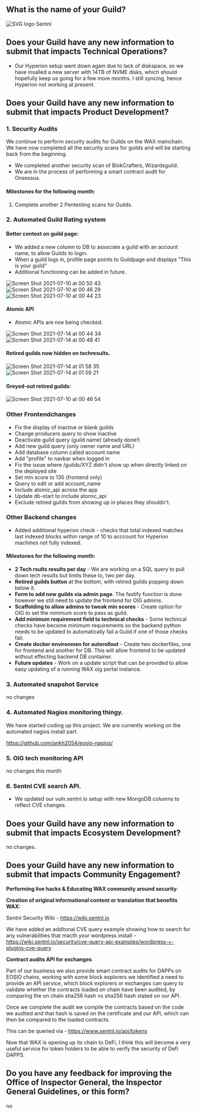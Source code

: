## What is the name of your Guild?

![SVG logo](https://www.sentnl.io/sentnl.svg)
Sentnl

## Does your Guild have any new information to submit that impacts Technical Operations?

* Our Hyperion setup went down again due to lack of diskspace, so we have insalled a new server with 14TB of NVME disks, which should hopefully keep us going for a few more months. I still syncing, hence Hyperion not working at present. 

## Does your Guild have any new information to submit that impacts Product Development?


### 1. Security Audits

We continue to perform security audits for Guilds on the WAX mainchain.
We have now completed  all the security scans for guilds and will be starting back from the beginning. 

*  We completed another security scan of  BlokCrafters, Wizardsguild.
*  We are in the process of performing a smart contract audit for Onsessus. 



#### Milestones for the following month:

1.  Complete another 2 Pentesting scans for Guilds.



### 2. Automated Guild Rating system


#### Better context on guild page:

*  We added a new column to DB to associate a guild with an account name, to allow Guilds to login. 
*  When a guild logs in, profile page points to Guildpage and displays "This is your guild"
*  Additional functioning can be added in future.  

![Screen Shot 2021-07-10 at 00 50 43](https://user-images.githubusercontent.com/9779954/125150878-6af7f880-e119-11eb-8b85-d24be895aa07.png)
![Screen Shot 2021-07-10 at 00 46 29](https://user-images.githubusercontent.com/9779954/125150879-6c292580-e119-11eb-9200-0c487e631b2c.png)
![Screen Shot 2021-07-10 at 00 44 23](https://user-images.githubusercontent.com/9779954/125150881-6cc1bc00-e119-11eb-8dfb-577a8a286eaa.png)

#### Atomic API

* Atomic APIs are noe being checked.

![Screen Shot 2021-07-14 at 00 44 34](https://user-images.githubusercontent.com/9779954/125564248-7750c709-8011-45b3-bb8b-e0f8e2b3317c.png)
![Screen Shot 2021-07-14 at 00 48 41](https://user-images.githubusercontent.com/9779954/125564264-8a94995f-3022-405a-9c89-e185e6579316.png)

#### Retired guilds now hidden on techresults.
![Screen Shot 2021-07-14 at 01 58 35](https://user-images.githubusercontent.com/9779954/125564331-ec970996-39d6-4c68-a43b-d861ef7be601.png)
![Screen Shot 2021-07-14 at 01 59 21](https://user-images.githubusercontent.com/9779954/125564334-45b431a9-8e23-4ac7-87c1-1693ad4c7371.png)


#### Greyed-out retired guilds:
![Screen Shot 2021-07-10 at 00 46 54](https://user-images.githubusercontent.com/9779954/125150883-6df2e900-e119-11eb-9fb6-044d3fbad828.png)

### Other Frontendchanges
- Fix the display of inactive or blank guilds
- Change producers query to show inactive
- Deactivate guild query (guild name) (already done!)
- Add new guild query (only owner name and URL)
- Add database column called account name
- Add "profile" to navbar when logged in
- Fix the issue where /guilds/XYZ didn't show up when directly linked on the deployed site
- Set min score to 130 (frontend only)
-  Query to edit or add account_name  
- Include atomic_api across the app  
- Update db-start to include atomic_api  
- Exclude retired guilds from showing up in places they shouldn't.

### Other Backend changes
- Added additional hyperion check - checks that total indexed matches last indexed blocks within range of 10 to acccount for Hyperion machines not fully indexed.

#### Milestones for the following month:

- **2 Tech rsults results per day**  - We are working on a SQL query to pull down tech results but limits these to, two per day.
- **Retired guilds button** at the bottom, with retired guilds popping down below it.
- **Form to add new guilds via admin page**. The fastify function is done however we still need to update the frontend for OIG admins.
- **Scaffolding to allow admins to tweak min scores** - Create option for OIG to set the minimum score to pass as guild. 
- **Add minimum requirement field to technical checks** - Some technical checks have become minimum requirements  so the backend python needs to be updated to automatically fail a Guild if one of those checks fail.
- **Create docker environmen for autorollout** - Create two dockerfiles, one for frontend and another for DB. This will allow frontend to be updated without effecting backend DB container. 
- **Future updates** - Work on a update script that can be provided to allow easy updating of a running WAX oig portal instance. 


### 3. Automated snapshot Service

no changes

### 4. Automated Nagios monitoring thingy.

We have started coding up this project. We are currently working on the automated nagios install part.

https://github.com/ankh2054/eosio-nagios/


### 5. OIG tech monitoring API

no changes this month


### 6. Sentnl CVE search API.

*  We updated our vuln.sentnl.io setup with new MongoDB columns to reflect CVE changes. 

## Does your Guild have any new information to submit that impacts Ecosystem Development?

no changes.

## Does your Guild have any new information to submit that impacts Community Engagement?

**Performing live hacks & Educating WAX community around security**:


**Creation of original informational content or translation that benefits WAX:**

Sentnl Security Wiki  - https://wiki.sentnl.io

We have added an additonal CVE query example showing how to search for any vulnerabilities that macth your wordpress install - https://wiki.sentnl.io/security/cve-query-api-examples/wordpress-+-plugins-cve-query



**Contract audits API for exchanges**

Part of our business we also provide smart contract audits for DAPPs on EOSIO chains, working with some block explorers we identified a need to provide an API service, which block explorers or exchanges can query to validate whether the contracts loaded on chain have been audited, by comparing the on chain sha256 hash vs sha256 hash stated on our API.

Once we complete the audit we compile the contracts based on the code we audited and that hash is saved on the certificate and our API, which can then be compared to the loaded contracts.

This can be queried via - https://www.sentnl.io/api/tokens

Now that WAX is opening up its chain to DeFi, I think this will become a very useful service for token holders to be able to verify the security of Defi DAPPS.

## Do you have any feedback for improving the Office of Inspector General, the Inspector General Guidelines, or this form?
no